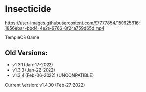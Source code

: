 # Insecticide
 
 
https://user-images.githubusercontent.com/97777854/150625616-1856eba4-bbd4-4e2a-9766-8f24a759d65d.mp4
 
 
 
TempleOS Game 

Old Versions: 
- 
- v1.3.1  (Jan-17-2022) 
- v1.3.3  (Jan-22-2022) 
- v1.3.4  (Feb-06-2022) (UNCOMPATIBLE) 

Current Version: v1.4.00 (Feb-27-2022) 
 
